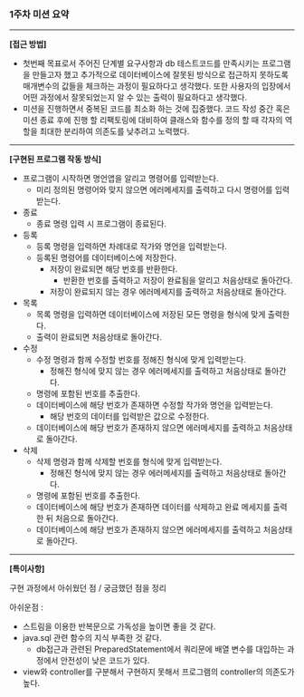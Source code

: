 ### 1주차 미션 요약

---

**[접근 방법]**
- 첫번째 목표로서 주어진 단계별 요구사항과 db 테스트코드를 만족시키는 프로그램을 만들고자 했고 
추가적으로 데이터베이스에 잘못된 방식으로 접근하지 못하도록 매개변수의 값들을 체크하는 과정이 필요하다고 생각했다.
또한 사용자의 입장에서 어떤 과정에서 잘못되었는지 알 수 있는 출력이 필요하다고 생각했다.
- 미션을 진행하면서 중복된 코드를 최소화 하는 것에 집중했다. 
코드 작성 중간 혹은 미션 종료 후에 진행 할 리팩토링에 대비하여 
클래스와 함수를 정의 할 때 각자의 역할을 최대한 분리하여 의존도를 낮추려고 노력했다.
---
**[구현된 프로그램 작동 방식]** 
- 프로그램이 시작하면 명언앱을 알리고 명령어를 입력받는다.
  - 미리 정의된 명령어와 맞지 않으면 에러메세지를 출력하고 다시 명령어를 입력받는다.
- 종료
  - 종료 명령 입력 시 프로그램이 종료된다.
- 등록
  - 등록 명령을 입력하면 차례대로 작가와 명언을 입력받는다.
  - 등록된 명령어를 데이터베이스에 저장한다.
    - 저장이 완료되면 해당 번호를 반환한다.
      - 반환한 번호를 출력하고 저장이 완료됨을 알리고 처음상태로 돌아간다.
    - 저장이 완료되지 않는 경우 에러메세지를 출력하고 처음상태로 돌아간다.
- 목록
  - 목록 명령을 입력하면 데이터베이스에 저장된 모든 명령을 형식에 맞게 출력한다.
  - 출력이 완료되면 처음상태로 돌아간다.
- 수정
  - 수정 명령과 함께 수정할 번호를 정해진 형식에 맞게 입력받는다.
    - 정해진 형식에 맞지 않는 경우 에러메세지를 출력하고 처음상태로 돌아간다.
  - 명령에 포함된 번호를 추출한다.
  - 데이터베이스에 해당 번호가 존재하면 수정할 작가와 명언을 입력받는다.
    - 해당 번호의 데이터를 입력받은 값으로 수정한다.
  - 데이터베이스에 해당 번호가 존재하지 않으면 에러메세지를 출력하고 처음상태로 돌아간다.
- 삭제
  - 삭제 명령과 함께 삭제할 번호를 형식에 맞게 입력받는다.
    - 정해진 형식에 맞지 않는 경우 에러메세지를 출력하고 처음상태로 돌아간다.
  - 명령에 포함된 번호를 추출한다.
  - 데이터베이스에 해당 번호가 존재하면 데이터를 삭제하고 완료 메세지를 출력한 뒤 처음으로 돌아간다.
  - 데이터베이스에 해당 번호가 존재하지 않으면 에러메세지를 출력하고 처음상태로 돌아간다.
---
**[특이사항]**

구현 과정에서 아쉬웠던 점 / 궁금했던 점을 정리

아쉬운점 :
- 스트림을 이용한 반복문으로 가독성을 높이면 좋을 것 같다.
- java.sql 관련 함수의 지식 부족한 것 같다. 
  - db접근과 관련된 PreparedStatement에서 쿼리문에 배열 변수를 대입하는 과정에서 안전성이 낮은 코드가 있다. 
- view와 controller를 구분해서 구현하지 못해서 프로그램의 controller의 의존도가 높다.